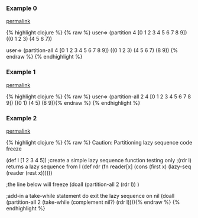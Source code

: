 ### Example 0
[permalink](#example-0)

{% highlight clojure %}
{% raw %}
user=> (partition 4 [0 1 2 3 4 5 6 7 8 9])
((0 1 2 3) (4 5 6 7))

user=> (partition-all 4 [0 1 2 3 4 5 6 7 8 9])
((0 1 2 3) (4 5 6 7) (8 9))
{% endraw %}
{% endhighlight %}


### Example 1
[permalink](#example-1)

{% highlight clojure %}
{% raw %}
user=> (partition-all 2 4 [0 1 2 3 4 5 6 7 8 9])
((0 1) (4 5) (8 9)){% endraw %}
{% endhighlight %}


### Example 2
[permalink](#example-2)

{% highlight clojure %}
{% raw %}
Caution: Partitioning lazy sequence code freeze

(def l [1 2 3 4 5])
;create a simple lazy sequence function testing only
;(rdr l) returns a lazy sequence from l
(def rdr (fn reader[x] (cons (first x) (lazy-seq (reader  (rest x))))))

;the line below will freeze
(doall (partition-all 2 (rdr l)) )

;add-in a take-while statement do exit the lazy sequence on nil
(doall (partition-all 2 (take-while (complement nil?) (rdr l)))){% endraw %}
{% endhighlight %}


